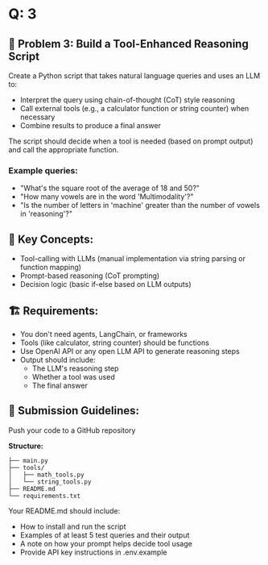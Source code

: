 # Q: 3
## 🔧 Problem 3: Build a Tool-Enhanced Reasoning Script

Create a Python script that takes natural language queries and uses an LLM to:

- Interpret the query using chain-of-thought (CoT) style reasoning
- Call external tools (e.g., a calculator function or string counter) when necessary
- Combine results to produce a final answer

The script should decide when a tool is needed (based on prompt output) and call the appropriate function.

### Example queries:

- "What's the square root of the average of 18 and 50?"
- "How many vowels are in the word 'Multimodality'?"
- "Is the number of letters in 'machine' greater than the number of vowels in 'reasoning'?"

## 🧠 Key Concepts:
- Tool-calling with LLMs (manual implementation via string parsing or function mapping)
- Prompt-based reasoning (CoT prompting)
- Decision logic (basic if-else based on LLM outputs)

## 🏗️ Requirements:
- You don't need agents, LangChain, or frameworks
- Tools (like calculator, string counter) should be functions
- Use OpenAI API or any open LLM API to generate reasoning steps
- Output should include:
  - The LLM's reasoning step
  - Whether a tool was used
  - The final answer

## 📝 Submission Guidelines:

Push your code to a GitHub repository

**Structure:**
```
├── main.py
├── tools/
│   ├── math_tools.py
│   └── string_tools.py
├── README.md
└── requirements.txt
```

Your README.md should include:

- How to install and run the script
- Examples of at least 5 test queries and their output
- A note on how your prompt helps decide tool usage
- Provide API key instructions in .env.example
